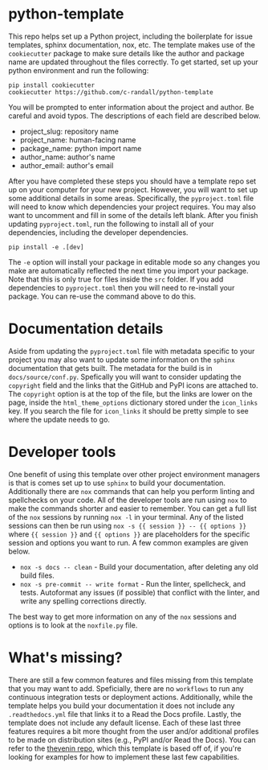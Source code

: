 # python-template

This repo helps set up a Python project, including the boilerplate for issue templates, sphinx documentation, nox, etc. The template makes use of the `cookiecutter` package to make sure details like the author and package name are updated throughout the files correctly. To get started, set up your python environment and run the following:

```
pip install cookiecutter
cookiecutter https://github.com/c-randall/python-template
```

You will be prompted to enter information about the project and author. Be careful and avoid typos. The descriptions of each field are described below.

* project_slug: repository name
* project_name: human-facing name
* package_name: python import name
* author_name: author's name
* author_email: author's email

After you have completed these steps you should have a template repo set up on your computer for your new project. However, you will want to set up some additional details in some areas. Specifically, the `pyproject.toml` file will need to know which dependencies your project requires. You may also want to uncomment and fill in some of the details left blank. After you finish updating `pyproject.toml`, run the following to install all of your dependencies, including the developer dependencies.

```
pip install -e .[dev]
```

The `-e` option will install your package in editable mode so any changes you make are automatically reflected the next time you import your package. Note that this is only true for files inside the `src` folder. If you add dependencies to `pyproject.toml` then you will need to re-install your package. You can re-use the command above to do this.

# Documentation details
Aside from updating the `pyproject.toml` file with metadata specific to your project you may also want to update some information on the `sphinx` documentation that gets built. The metadata for the build is in `docs/source/conf.py`. Spefically you will want to consider updating the `copyright` field and the links that the GitHub and PyPI icons are attached to. The `copyright` option is at the top of the file, but the links are lower on the page, inside the `html_theme_options` dictionary stored under the `icon_links` key. If you search the file for `icon_links` it should be pretty simple to see where the update needs to go. 

# Developer tools
One benefit of using this template over other project environment managers is that is comes set up to use `sphinx` to build your documentation. Additionally there are `nox` commands that can help you perform linting and spellchecks on your code. All of the developer tools are run using `nox` to make the commands shorter and easier to remember. You can get a full list of the `nox` sessions by running `nox -l` in your terminal. Any of the listed sessions can then be run using `nox -s {{ session }} -- {{ options }}` where `{{ session }}` and `{{ options }}` are placeholders for the specific session and options you want to run. A few common examples are given below.

* `nox -s docs -- clean` - Build your documentation, after deleting any old build files.
* `nox -s pre-commit -- write format` - Run the linter, spellcheck, and tests. Autoformat any issues (if possible) that conflict with the linter, and write any spelling corrections directly.

The best way to get more information on any of the `nox` sessions and options is to look at the `noxfile.py` file.

# What's missing?
There are still a few common features and files missing from this template that you may want to add. Speficially, there are no `workflows` to run any continuous integration tests or deployment actions. Additionally, while the template helps you build your documentation it does not include any `.readthedocs.yml` file that links it to a Read the Docs profile. Lastly, the template does not include any default license. Each of these last three features requires a bit more thought from the user and/or additional profiles to be made on distribution sites (e.g., PyPI and/or Read the Docs). You can refer to the [thevenin repo](https://github.com/NREL/thevenin/), which this template is based off of, if you're looking for examples for how to implement these last few capabilities. 
